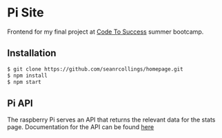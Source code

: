 # Pi Site 
Frontend for my final project at [Code To Success](https://www.ctsutah.com/) summer bootcamp. 
## Installation
```bash
$ git clone https://github.com/seanrcollings/homepage.git
$ npm install
$ npm start
```

## Pi API
The raspberry Pi serves an API that returns the relevant data for the stats page. Documentation for the API can be found [here]("http://api.pisite.seanrcollings.com/docs")